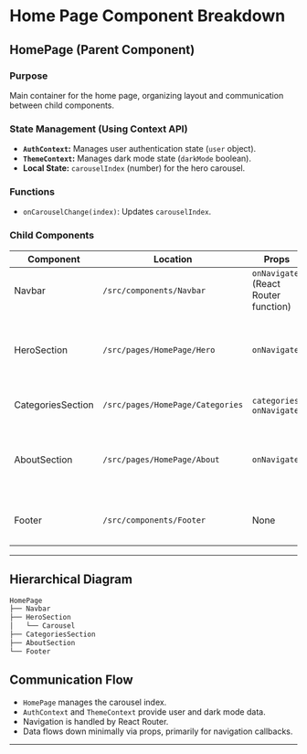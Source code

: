 # Home Page Component Breakdown

## HomePage (Parent Component)

### Purpose

Main container for the home page, organizing layout and communication between child components.

### State Management (Using Context API)

- **`AuthContext`:** Manages user authentication state (`user` object).
- **`ThemeContext`:** Manages dark mode state (`darkMode` boolean).
- **Local State:** `carouselIndex` (number) for the hero carousel.

### Functions

- `onCarouselChange(index)`: Updates `carouselIndex`.

### Child Components

| Component       | Location                     | Props                                      | Purpose                                          |
|-----------------|------------------------------|-------------------------------------------|---------------------------------------------------|
| Navbar          | `/src/components/Navbar`    | `onNavigate` (React Router function)       | Navigation and user controls                      |
| HeroSection     | `/src/pages/HomePage/Hero` | `onNavigate`                               | Engaging hero section with carousel and CTA       |
| CategoriesSection| `/src/pages/HomePage/Categories` | `categories`, `onNavigate`                 | Displays resource categories                      |
| AboutSection    | `/src/pages/HomePage/About` | `onNavigate`                               | Introduces the platform and encourages contribution |
| Footer          | `/src/components/Footer`    | None                                       | Footer with legal and contact information        |

---

## Hierarchical Diagram

```bash
HomePage
├── Navbar
├── HeroSection
│   └── Carousel
├── CategoriesSection
├── AboutSection
└── Footer
```

## Communication Flow

- `HomePage` manages the carousel index.
- `AuthContext` and `ThemeContext` provide user and dark mode data.
- Navigation is handled by React Router.
- Data flows down minimally via props, primarily for navigation callbacks.

---
